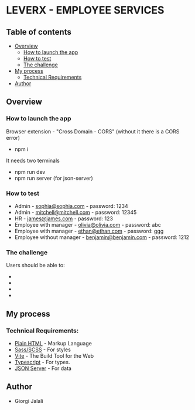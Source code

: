 # LEVERX - EMPLOYEE SERVICES

## Table of contents

- [Overview](#overview)
  - [How to launch the app](#how-to-launch-the-app)
  - [How to test](#how-to-test)
  - [The challenge](#the-challenge)
- [My process](#my-process)
  - [Technical Requirements](#technical-requirements)
- [Author](#author)

## Overview

### How to launch the app

Browser extension - "Cross Domain - CORS" (without it there is a CORS error)

- npm i

It needs two terminals

- npm run dev
- npm run server (for json-server)


### How to test

- Admin - sophia@sophia.com - password: 1234
- Admin - mitchell@mitchell.com - password: 12345
- HR - james@james.com - password: 123
- Employee with manager - olivia@olivia.com - password: abc
- Employee with manager - ethan@ethan.com - password: ggg
- Employee without manager - benjamin@benjamin.com - password: 1212


### The challenge

Users should be able to:

- 
- 
- 
- 

## My process

### Technical Requirements:

- [Plain HTML](https://developer.mozilla.org/en-US/docs/Web/HTML) - Markup Language
- [Sass/SCSS](https://sass-lang.com/) - For styles
- [Vite](https://vite.dev/) - The Build Tool for the Web
- [Typescript](https://www.typescriptlang.org/) - For types.
- [JSON Server](https://www.npmjs.com/package/json-server) - For data

## Author

- Giorgi Jalali
